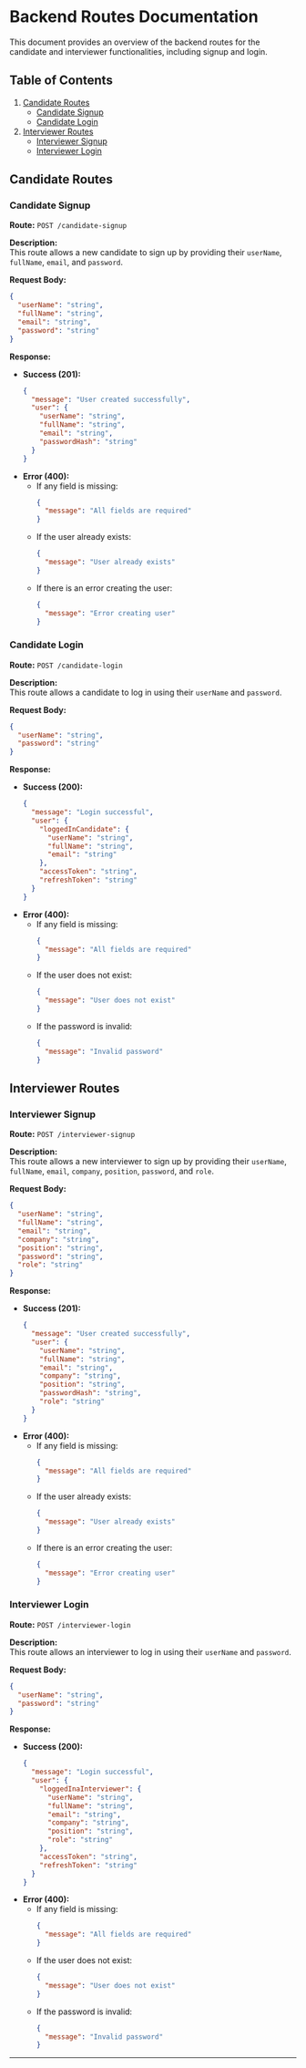 # Backend Routes Documentation

This document provides an overview of the backend routes for the candidate and interviewer functionalities, including signup and login.

## Table of Contents

1. [Candidate Routes](#candidate-routes)
   - [Candidate Signup](#candidate-signup)
   - [Candidate Login](#candidate-login)
2. [Interviewer Routes](#interviewer-routes)
   - [Interviewer Signup](#interviewer-signup)
   - [Interviewer Login](#interviewer-login)

## Candidate Routes

### Candidate Signup

**Route:** `POST /candidate-signup`

**Description:**  
This route allows a new candidate to sign up by providing their `userName`, `fullName`, `email`, and `password`.

**Request Body:**
```json
{
  "userName": "string",
  "fullName": "string",
  "email": "string",
  "password": "string"
}
```

**Response:**
- **Success (201):**
  ```json
  {
    "message": "User created successfully",
    "user": {
      "userName": "string",
      "fullName": "string",
      "email": "string",
      "passwordHash": "string"
    }
  }
  ```
- **Error (400):**
  - If any field is missing:
    ```json
    {
      "message": "All fields are required"
    }
    ```
  - If the user already exists:
    ```json
    {
      "message": "User already exists"
    }
    ```
  - If there is an error creating the user:
    ```json
    {
      "message": "Error creating user"
    }
    ```

### Candidate Login

**Route:** `POST /candidate-login`

**Description:**  
This route allows a candidate to log in using their `userName` and `password`.

**Request Body:**
```json
{
  "userName": "string",
  "password": "string"
}
```

**Response:**
- **Success (200):**
  ```json
  {
    "message": "Login successful",
    "user": {
      "loggedInCandidate": {
        "userName": "string",
        "fullName": "string",
        "email": "string"
      },
      "accessToken": "string",
      "refreshToken": "string"
    }
  }
  ```
- **Error (400):**
  - If any field is missing:
    ```json
    {
      "message": "All fields are required"
    }
    ```
  - If the user does not exist:
    ```json
    {
      "message": "User does not exist"
    }
    ```
  - If the password is invalid:
    ```json
    {
      "message": "Invalid password"
    }
    ```

## Interviewer Routes

### Interviewer Signup

**Route:** `POST /interviewer-signup`

**Description:**  
This route allows a new interviewer to sign up by providing their `userName`, `fullName`, `email`, `company`, `position`, `password`, and `role`.

**Request Body:**
```json
{
  "userName": "string",
  "fullName": "string",
  "email": "string",
  "company": "string",
  "position": "string",
  "password": "string",
  "role": "string"
}
```

**Response:**
- **Success (201):**
  ```json
  {
    "message": "User created successfully",
    "user": {
      "userName": "string",
      "fullName": "string",
      "email": "string",
      "company": "string",
      "position": "string",
      "passwordHash": "string",
      "role": "string"
    }
  }
  ```
- **Error (400):**
  - If any field is missing:
    ```json
    {
      "message": "All fields are required"
    }
    ```
  - If the user already exists:
    ```json
    {
      "message": "User already exists"
    }
    ```
  - If there is an error creating the user:
    ```json
    {
      "message": "Error creating user"
    }
    ```

### Interviewer Login

**Route:** `POST /interviewer-login`

**Description:**  
This route allows an interviewer to log in using their `userName` and `password`.

**Request Body:**
```json
{
  "userName": "string",
  "password": "string"
}
```

**Response:**
- **Success (200):**
  ```json
  {
    "message": "Login successful",
    "user": {
      "loggedInaInterviewer": {
        "userName": "string",
        "fullName": "string",
        "email": "string",
        "company": "string",
        "position": "string",
        "role": "string"
      },
      "accessToken": "string",
      "refreshToken": "string"
    }
  }
  ```
- **Error (400):**
  - If any field is missing:
    ```json
    {
      "message": "All fields are required"
    }
    ```
  - If the user does not exist:
    ```json
    {
      "message": "User does not exist"
    }
    ```
  - If the password is invalid:
    ```json
    {
      "message": "Invalid password"
    }
    ```

---

